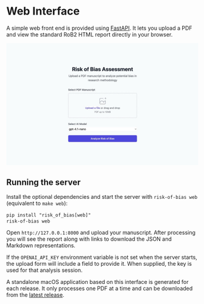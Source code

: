 # Web Interface

A simple web front end is provided using [FastAPI](https://fastapi.tiangolo.com/).
It lets you upload a PDF and view the standard RoB2 HTML report directly in your
browser.

![Web Interface](web.jpeg)

## Running the server

Install the optional dependencies and start the server with `risk-of-bias web` (equivalent to `make web`):

```console
pip install "risk_of_bias[web]"
risk-of-bias web
```

Open `http://127.0.0.1:8000` and upload your manuscript. After processing you
will see the report along with links to download the JSON and Markdown
representations.

If the `OPENAI_API_KEY` environment variable is not set when the server
starts, the upload form will include a field to provide it. When supplied,
the key is used for that analysis session.

A standalone macOS application based on this interface is generated for each
release. It only processes one PDF at a time and can be downloaded from the
[latest release](https://github.com/rob-luke/risk-of-bias/releases/latest/download/RiskOfBias).
